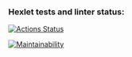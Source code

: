 ### Hexlet tests and linter status:
[![Actions Status](https://github.com/AlexanderAverin/backend-project-lvl2/workflows/hexlet-check/badge.svg)](https://github.com/AlexanderAverin/backend-project-lvl2/actions)

[![Maintainability](https://api.codeclimate.com/v1/badges/36a4c37ace545b083d29/maintainability)](https://codeclimate.com/github/AlexanderAverin/backend-project-lvl2/maintainability)